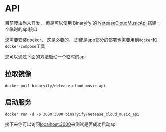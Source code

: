 # API

目前爬虫尚未开发， 但是可以使用 Binaryify 的 [NeteaseCloudMusicApi](https://github.com/Binaryify/NeteaseCloudMusicApi) 搭建一个临时的api接口

您需要安装docker， 这是必要的， 即使是[app](../app)部分的部署也需要用到<code>docker</code>和<code>docker-compose</code>工具



您可以通过下面的方法启动一个临时的api

## 拉取镜像

```
docker pull binaryify/netease_cloud_music_api
```

## 启动服务

```
docker run -d -p 3000:3000 binaryify/netease_cloud_music_api
```

接下来你可以访问[localhost:3000](http://127.0.0.1:3000)来测试是否成功启动api